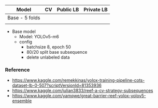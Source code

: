 |     Model      |  CV  | Public LB | Private LB |
| :------------: | :--: | :-------: | :--------: |
| Base - 5 folds |      |           |            |
|                |      |           |            |



* Base model
  * Model: YOLOv5-m6
  * config
    * batchsize 8, epoch 50
    * 80/20 split base subsequence
    * delete unlabeled data





### Reference

* https://www.kaggle.com/remekkinas/yolox-training-pipeline-cots-dataset-lb-0-507?scriptVersionId=81353936
* https://www.kaggle.com/julian3833/reef-a-cv-strategy-subsequences
* https://www.kaggle.com/yamqwe/great-barrier-reef-yolox-yolov5-ensemble
